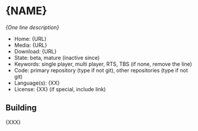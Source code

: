# {NAME}

_{One line description}_

- Home: {URL}
- Media: {URL}
- Download: {URL}
- State: beta, mature (inactive since)
- Keywords: single player, multi player, RTS, TBS (if none, remove the line)
- Code: primary repository (type if not git), other repositories (type if not git)
- Language(s): {XX}
- License: {XX} (if special, include link)

## Building

{XXX}

